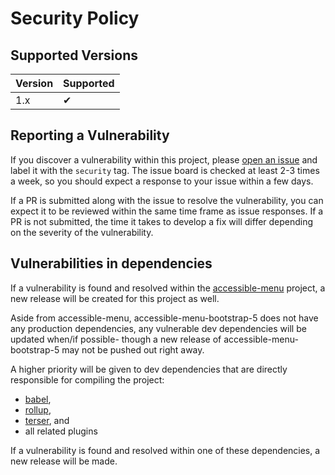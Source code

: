 # Security Policy

## Supported Versions

| Version | Supported          |
| ------- | ------------------ |
| 1.x     | ✔                  |

## Reporting a Vulnerability

If you discover a vulnerability within this project, please [open an issue](https://github.com/NickDJM/accessible-menu-bootstrap-5/issues/new) and label it with the `security` tag. The issue board is checked at least 2-3 times a week, so you should expect a response to your issue within a few days.

If a PR is submitted along with the issue to resolve the vulnerability, you can expect it to be reviewed within the same time frame as issue responses. If a PR is not submitted, the time it takes to develop a fix will differ depending on the severity of the vulnerability.

## Vulnerabilities in dependencies

If a vulnerability is found and resolved within the [accessible-menu](https://github.com/NickDJM/accessible-menu) project, a new release will be created for this project as well.

Aside from accessible-menu, accessible-menu-bootstrap-5 does not have any production dependencies, any vulnerable dev dependencies will be updated when/if possible- though a new release of accessible-menu-bootstrap-5 may not be pushed out right away.

A higher priority will be given to dev dependencies that are directly responsible for compiling the project:

- [babel](https://github.com/babel/babel),
- [rollup](https://github.com/rollup/rollup),
- [terser](https://github.com/terser/terser), and
- all related plugins

If a vulnerability is found and resolved within one of these dependencies, a new release will be made.
